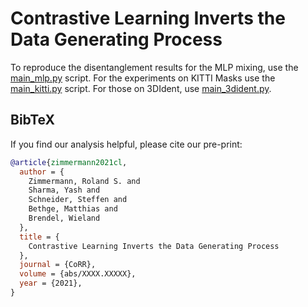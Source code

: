 # Contrastive Learning Inverts the Data Generating Process
To reproduce the disentanglement results for the MLP mixing, use the [main_mlp.py](main_mlp.py) script. For the experiments on KITTI Masks use the [main_kitti.py](main_kitti.py) script. For those on 3DIdent, use [main_3dident.py](main_3dident.py).

## BibTeX
If you find our analysis helpful, please cite our pre-print:

```bibtex
@article{zimmermann2021cl,
  author = {
    Zimmermann, Roland S. and
    Sharma, Yash and
    Schneider, Steffen and
    Bethge, Matthias and
    Brendel, Wieland
  },
  title = {
    Contrastive Learning Inverts the Data Generating Process
  },
  journal = {CoRR},
  volume = {abs/XXXX.XXXXX},
  year = {2021},
}
```